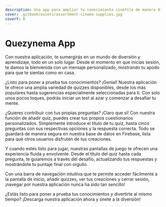 ```yaml
---
description: Una app para ampliar tu conocimiento cinéfilo de manera divertida
cover: .gitbook/assets/assortment-cinema-supplies.jpg
coverY: 0
---
```


# Quezynema App

Con nuestra aplicación, te sumergirás en un mundo de diversión y aprendizaje, todo en un solo lugar. Desde el momento en que inicias sesión, te damos la bienvenida con un mensaje personalizado, mostrando tu apodo para que te sientas como en casa.

¿Listo para poner a prueba tus conocimientos? ¡Genial! Nuestra aplicación te ofrece una amplia variedad de quizzes disponibles, desde los más populares hasta sugerencias especialmente seleccionadas para ti. Con solo unos pocos toques, podrás iniciar un test al azar y comenzar a desafiar tu mente.

¿Quieres contribuir con tus propias preguntas? ¡Claro que sí! Con nuestra función de añadir quiz, puedes crear tus propios cuestionarios personalizados. Simplemente introduce el título de tu quiz, hasta cinco preguntas con sus respectivas opciones y la respuesta correcta. Todo se guardará de manera segura en nuestra base de datos en Firebase, lista para que otros usuarios disfruten de tus creaciones.

Y cuando estés listo para jugar, nuestras pantallas de juego te ofrecen una experiencia fluida y envolvente. Desde el título del quiz hasta cada pregunta, te guiaremos a través del desafío, actualizando tus respuestas y mostrándote tu puntaje final con orgullo.

Con una barra de navegación intuitiva que te permite acceder fácilmente a la pantalla de inicio, añadir quizzes, ver tus creaciones y cerrar sesión, ¡navegar por nuestra aplicación nunca ha sido tan sencillo!

¿Estás listo para poner a prueba tus conocimientos y divertirte al mismo tiempo? ¡Descarga nuestra aplicación ahora y únete a la diversión!
